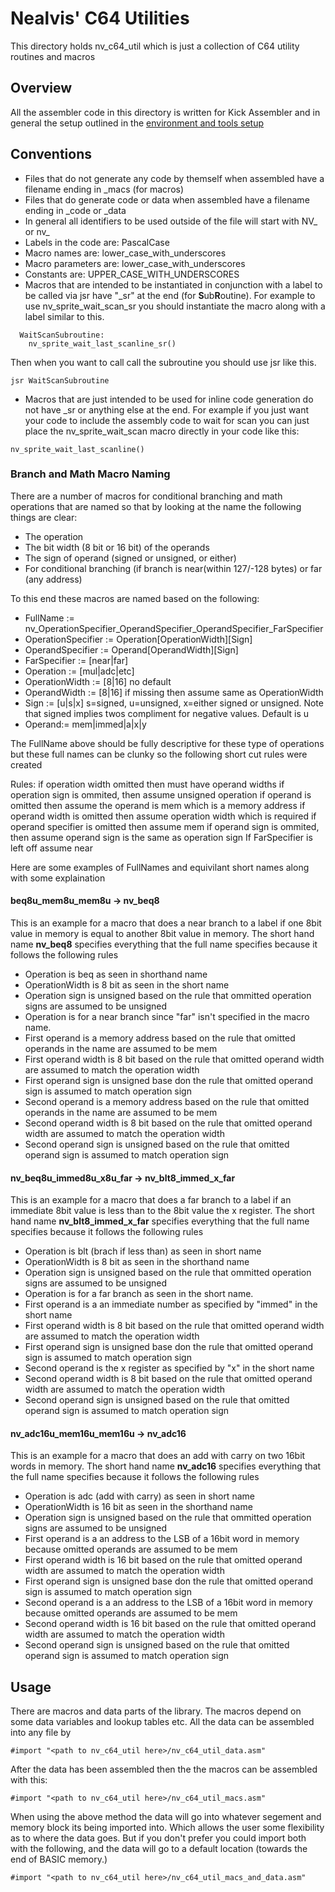 # Nealvis' C64 Utilities
This directory holds nv_c64_util which is just a collection of C64 utility routines and macros 

## Overview
All the assembler code in this directory is written for Kick Assembler and in general the setup outlined in the [environment and tools setup](./env_setup.md)

## Conventions
- Files that do not generate any code by themself when assembled have a filename ending in \_macs (for macros)
- Files that do generate code or data when assembled have a filename ending in \_code or \_data
- In general all identifiers to be used outside of the file will start with NV_ or nv_
- Labels in the code are: PascalCase
- Macro names are: lower_case_with_underscores
- Macro parameters are: lower_case_with_underscores
- Constants are: UPPER_CASE_WITH_UNDERSCORES
- Macros that are intended to be instantiated in conjunction with a label to be called via jsr have "\_sr" at the end (for **S**ub**R**outine).  For example to use nv_sprite_wait_scan_sr you should instantiate the macro along with a label similar to this.
```  
  WaitScanSubroutine:
    nv_sprite_wait_last_scanline_sr()
```
Then when you want to call call the subroutine you should use jsr like this.
```
jsr WaitScanSubroutine
```
- Macros that are just intended to be used for inline code generation do not have \_sr or anything else at the end.  For example if you just want your code to include the assembly code to wait for scan you can just place the nv_sprite_wait_scan macro directly in your code like this:
```
nv_sprite_wait_last_scanline()
```

### Branch and Math Macro Naming
There are a number of macros for conditional branching and math operations that are named so that by looking at the name the following things are clear:
  - The operation
  - The bit width (8 bit or 16 bit) of the operands 
  - The sign of operand (signed or unsigned, or either)
  - For conditional branching (if branch is near(within 127/-128 bytes) or far (any address)
 
To this end these macros are named based on the following:
- FullName := nv_OperationSpecifier_OperandSpecifier_OperandSpecifier_FarSpecifier
- OperationSpecifier := Operation[OperationWidth][Sign]
- OperandSpecifier := Operand[OperandWidth][Sign]
- FarSpecifier := [near|far]
- Operation := [mul|adc|etc]
- OperationWidth := [8|16] no default
- OperandWidth := [8|16] if missing then assume same as OperationWidth
- Sign := [u|s|x] s=signed, u=unsigned, x=either signed or unsigned.   Note that signed implies twos compliment for negative values.  Default is u
- Operand:= mem|immed|a|x|y

The FullName above should be fully descriptive for these type of operations but these full names can be clunky so the following short cut rules were created

Rules:
if operation width omitted then must have operand widths
if operation sign is ommited, then assume unsigned operation
if operand is omitted then assume the operand is mem which is a memory address
if operand width is omitted then assume operation width which is required 
if operand specifier is omitted then assume mem
if operand sign is ommited, then assume operand sign is the same as operation sign
If FarSpecifier is left off assume near

Here are some examples of FullNames and equivilant short names along with some explaination 
#### **beq8u_mem8u_mem8u** -> **nv_beq8**   
This is an example for a macro that does a near branch to a label if one 8bit value in memory is equal to another 8bit value in memory.  The short hand name **nv_beq8**  specifies everything that the full name specifies because it follows the following rules
- Operation is beq as seen in shorthand name
- OperationWidth is 8 bit as seen in the short name
- Operation sign is unsigned based on the rule that ommitted operation signs are assumed to be unsigned
- Operation is for a near branch since "far" isn't specified in the macro name.
- First operand is a memory address based on the rule that omitted operands in the name are assumed to be mem
- First operand width is 8 bit based on the rule that omitted operand width are assumed to match the operation width
- First operand sign is unsigned base don the rule that omitted operand sign is assumed to match operation sign
- Second operand is a memory address based on the rule that omitted operands in the name are assumed to be mem
- Second operand width is 8 bit based on the rule that omitted operand width are assumed to match the operation width
- Second operand sign is unsigned based on the rule that omitted operand sign is assumed to match operation sign

#### **nv_beq8u_immed8u_x8u_far** -> **nv_blt8_immed_x_far**   
This is an example for a macro that does a far branch to a label if an immediate 8bit value is less than to the 8bit value the x register.  The short hand name **nv_blt8_immed_x_far**  specifies everything that the full name specifies because it follows the following rules
- Operation is blt (brach if less than) as seen in short name
- OperationWidth is 8 bit as seen in the shorthand name
- Operation sign is unsigned based on the rule that ommitted operation signs are assumed to be unsigned
- Operation is for a far branch as seen in the short name.
- First operand is a an immediate number as specified by "immed" in the short name
- First operand width is 8 bit based on the rule that omitted operand width are assumed to match the operation width
- First operand sign is unsigned base don the rule that omitted operand sign is assumed to match operation sign
- Second operand is the x register as specified by "x" in the short name
- Second operand width is 8 bit based on the rule that omitted operand width are assumed to match the operation width
- Second operand sign is unsigned based on the rule that omitted operand sign is assumed to match operation sign

#### **nv_adc16u_mem16u_mem16u** -> **nv_adc16**   
This is an example for a macro that does an add with carry on two 16bit words in memory.  The short hand name **nv_adc16**  specifies everything that the full name specifies because it follows the following rules
- Operation is adc (add with carry) as seen in short name
- OperationWidth is 16 bit as seen in the shorthand name
- Operation sign is unsigned based on the rule that ommitted operation signs are assumed to be unsigned
- First operand is a an address to the LSB of a 16bit word in memory because omitted operands are assumed to be mem
- First operand width is 16 bit based on the rule that omitted operand width are assumed to match the operation width
- First operand sign is unsigned base don the rule that omitted operand sign is assumed to match operation sign
- Second operand is a an address to the LSB of a 16bit word in memory because omitted operands are assumed to be mem
- Second operand width is 16 bit based on the rule that omitted operand width are assumed to match the operation width
- Second operand sign is unsigned based on the rule that omitted operand sign is assumed to match operation sign


## Usage
There are macros and data parts of the library.  The macros depend on some data variables and lookup tables etc.  All the data can be assembled into
any file by
```
#import "<path to nv_c64_util here>/nv_c64_util_data.asm"
```
After the data has been assembled then the the macros can be assembled with this:
```
#import "<path to nv_c64_util here>/nv_c64_util_macs.asm"
```
When using the above method the data will go into whatever segement and memory block its being imported into.  Which allows the user some flexibility as to where the data goes.  But if you don't prefer you could import both with the following, and the data will go to a default location (towards the end of BASIC memory.)

```
#import "<path to nv_c64_util here>/nv_c64_util_macs_and_data.asm"
```
